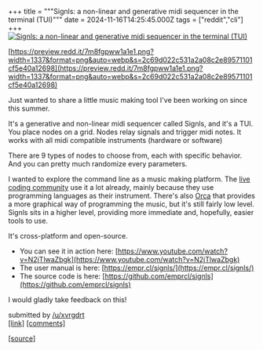 +++
title = """Signls: a non-linear and generative midi sequencer in the terminal (TUI)"""
date = 2024-11-16T14:25:45.000Z
tags = ["reddit","cli"]
+++
[![Signls: a non-linear and generative midi sequencer in the terminal (TUI)](https://b.thumbs.redditmedia.com/XP88ssJaBxXxuyo61qDP7izIUElbKxylSnAeTystYLA.jpg "Signls: a non-linear and generative midi sequencer in the terminal (TUI)")](https://www.reddit.com/r/commandline/comments/1gsocsj/signls_a_nonlinear_and_generative_midi_sequencer/)

[https://preview.redd.it/7m8fgpww1a1e1.png?width=1337&format=png&auto=webp&s=2c69d022c531a2a08c2e89571101cf5e40a12698](https://preview.redd.it/7m8fgpww1a1e1.png?width=1337&format=png&auto=webp&s=2c69d022c531a2a08c2e89571101cf5e40a12698)

Just wanted to share a little music making tool I've been working on since this summer.

It's a generative and non-linear midi sequencer called Signls, and it's a TUI. You place nodes on a grid. Nodes relay signals and trigger midi notes. It works with all midi compatible instruments (hardware or software)

There are 9 types of nodes to choose from, each with specific behavior. And you can pretty much randomize every parameters.

I wanted to explore the command line as a music making platform. The [live coding community](https://www.reddit.com/r/livecoding/) use it a lot already, mainly because they use programming languages as their instrument. There's also [Orca](https://100r.co/site/orca.html) that provides a more graphical way of programming the music, but it's still fairly low level. Signls sits in a higher level, providing more immediate and, hopefully, easier tools to use.

It's cross-platform and open-source.

*   You can see it in action here: [https://www.youtube.com/watch?v=N2jTlwaZbgk](https://www.youtube.com/watch?v=N2jTlwaZbgk)
*   The user manual is here: [https://empr.cl/signls/](https://empr.cl/signls/)
*   The source code is here: [https://github.com/emprcl/signls](https://github.com/emprcl/signls)

I would gladly take feedback on this!

submitted by [/u/xvrgdrt](https://www.reddit.com/user/xvrgdrt)  
[\[link\]](https://www.reddit.com/r/commandline/comments/1gsocsj/signls_a_nonlinear_and_generative_midi_sequencer/) [\[comments\]](https://www.reddit.com/r/commandline/comments/1gsocsj/signls_a_nonlinear_and_generative_midi_sequencer/)

[[source]](https://www.reddit.com/r/commandline/comments/1gsocsj/signls_a_nonlinear_and_generative_midi_sequencer/)
